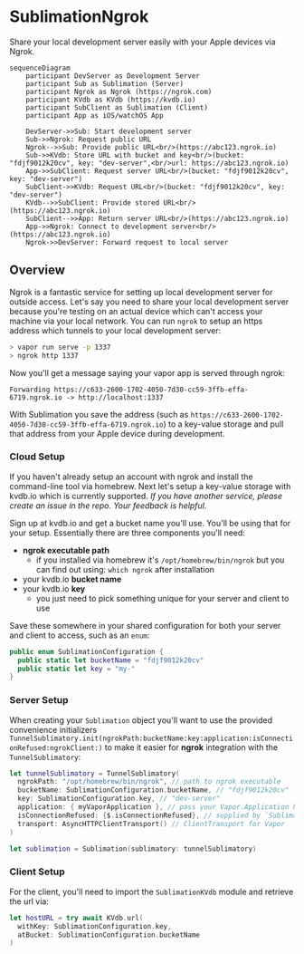 # SublimationNgrok

Share your local development server easily with your Apple devices via Ngrok.

```mermaid
sequenceDiagram
    participant DevServer as Development Server
    participant Sub as Sublimation (Server)
    participant Ngrok as Ngrok (https://ngrok.com)
    participant KVdb as KVdb (https://kvdb.io)
    participant SubClient as Sublimation (Client)
    participant App as iOS/watchOS App
    
    DevServer->>Sub: Start development server
    Sub->>Ngrok: Request public URL
    Ngrok-->>Sub: Provide public URL<br/>(https://abc123.ngrok.io)
    Sub->>KVdb: Store URL with bucket and key<br/>(bucket: "fdjf9012k20cv", key: "dev-server",<br/>url: https://abc123.ngrok.io)
    App->>SubClient: Request server URL<br/>(bucket: "fdjf9012k20cv", key: "dev-server")
    SubClient->>KVdb: Request URL<br/>(bucket: "fdjf9012k20cv", key: "dev-server")
    KVdb-->>SubClient: Provide stored URL<br/>(https://abc123.ngrok.io)
    SubClient-->>App: Return server URL<br/>(https://abc123.ngrok.io)
    App->>Ngrok: Connect to development server<br/>(https://abc123.ngrok.io)
    Ngrok->>DevServer: Forward request to local server
```

## Overview

Ngrok is a fantastic service for setting up local development server for outside access. Let's say you need to share your local development server because you're testing on an actual device which can't access your machine via your local network. You can run `ngrok` to setup an https address which tunnels to your local development server:

```bash
> vapor run serve -p 1337
> ngrok http 1337
```
Now you'll get a message saying your vapor app is served through ngrok:

```
Forwarding https://c633-2600-1702-4050-7d30-cc59-3ffb-effa-6719.ngrok.io -> http://localhost:1337 
```

With Sublimation you save the address (such as `https://c633-2600-1702-4050-7d30-cc59-3ffb-effa-6719.ngrok.io`) to a key-value storage and pull that address from your Apple device during development.

### Cloud Setup

If you haven't already setup an account with ngrok and install the command-line tool via homebrew. Next let's setup a key-value storage with kvdb.io which is currently supported. _If you have another service, please create an issue in the repo. Your feedback is helpful._ 

Sign up at kvdb.io and get a bucket name you'll use. You'll be using that for your setup. Essentially there are three components you'll need:

* **ngrok executable path**
    - if you installed via homebrew it's `/opt/homebrew/bin/ngrok` but you can find out using: `which ngrok` after installation
* your kvdb.io **bucket name**
* your kvdb.io **key**
    - you just need to pick something unique for your server and client to use

Save these somewhere in your shared configuration for both your server and client to access, such as an `enum`:

```swift
public enum SublimationConfiguration {
  public static let bucketName = "fdjf9012k20cv"
  public static let key = "my-"
}
```

### Server Setup

When creating your `Sublimation` object you'll want to use the provided convenience initializers `TunnelSublimatory.init(ngrokPath:bucketName:key:application:isConnectionRefused:ngrokClient:)` to make it easier for **ngrok** integration with the `TunnelSublimatory`:

```swift
let tunnelSublimatory = TunnelSublimatory(
  ngrokPath: "/opt/homebrew/bin/ngrok", // path to ngrok executable
  bucketName: SublimationConfiguration.bucketName, // "fdjf9012k20cv"
  key: SublimationConfiguration.key, // "dev-server"
  application: { myVaporApplication }, // pass your Vapor.Application here
  isConnectionRefused: {$.isConnectionRefused}, // supplied by `SublimationVapor`
  transport: AsyncHTTPClientTransport() // ClientTransport for Vapor
)

let sublimation = Sublimation(sublimatory: tunnelSublimatory)
```

### Client Setup

For the client, you'll need to import the `SublimationKVdb` module and retrieve the url via:

```swift
let hostURL = try await KVdb.url(
  withKey: SublimationConfiguration.key, 
  atBucket: SublimationConfiguration.bucketName
) 
```
